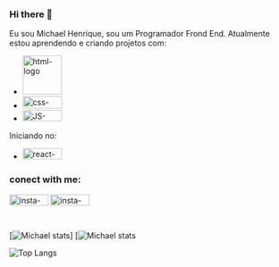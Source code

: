 ### Hi there 👋

Eu sou Michael Henrique, sou um Programador Frond End. Atualmente estou aprendendo e criando projetos com:
<br>
- <img 
    src="https://img.shields.io/badge/HTML5-E34F26?style=for-the-badge&logo=html5&logoColor=white" 
    alt="html-logo" 
    width="70px" 
  />
- <img 
    src="https://img.shields.io/badge/CSS3-1572B6?style=for-the-badge&logo=css3&logoColor=white" 
    alt="css-logo" 
    width="70px" 
    height="22" 
  />
- <img 
    src="https://img.shields.io/badge/JavaScript-323330?style=for-the-badge&logo=javascript&logoColor=F7DF1E" 
    alt="JS-logo" 
    width="70px" 
    height="20" 
  />

Iniciando no:

- <img 
    src="https://img.shields.io/badge/React-20232A?style=for-the-badge&logo=react&logoColor=61DAFB" 
    alt="react-logo" 
    width="70px"
    height="20" 
  />

### conect with me:
<p>
<a href="https://www.instagram.com/michael_henri10/">
  <img src="https://img.shields.io/badge/Instagram-E4405F?style=for-the-badge&logo=instagram&logoColor=white" 
    align="left" 
    alt="insta-logo" 
    width="70px" 
    height="20"/>
  <a/>
<a href="https://www.linkedin.com/in/michael-henrique-a1130a262/">
  <img src="https://img.shields.io/badge/LinkedIn-0077B5?style=for-the-badge&logo=linkedin&logoColor=white" 
    align="left" 
    alt="insta-logo"
    width="70px"
    height="20"/>
  <a/>
</p>
    <br>
    <br>
    <br>

[![Michael stats](https://github-readme-stats.vercel.app/api?username=Michaelhenri)]
[![Michael stats](https://github.com/Michaelhenri)

![Top Langs](https://github-readme-stats.vercel.app/api/top-langs/?username=Michaelhenri)


